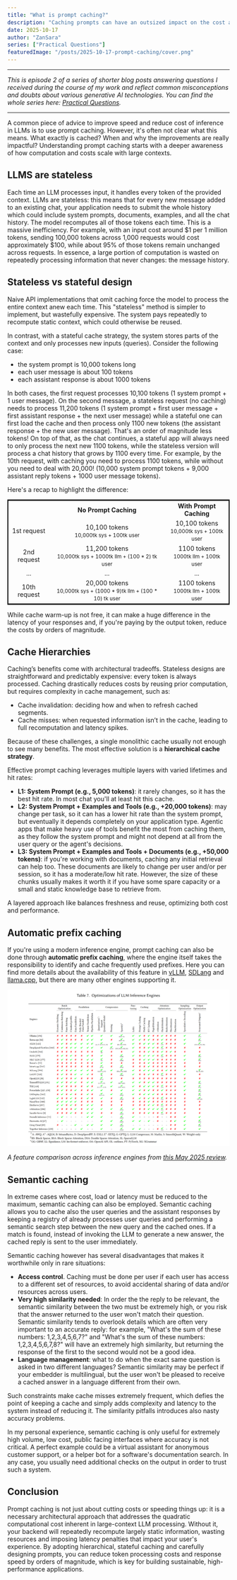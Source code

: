 ```yaml
---
title: "What is prompt caching?"
description: "Caching prompts can have an outsized impact on the cost and latency of your AI apps. But what exactly to cache and how?"
date: 2025-10-17
author: "ZanSara"
series: ["Practical Questions"]
featuredImage: "/posts/2025-10-17-prompt-caching/cover.png"
---
```


---

_This is episode 2 of a series of shorter blog posts answering questions I received during the course of my work and reflect common misconceptions and doubts about various generative AI technologies. You can find the whole series here: [Practical Questions](/series/practical-questions)._

---

A common piece of advice to improve speed and reduce cost of inference in LLMs is to use prompt caching. However, it's often not clear what this means. What exactly is cached? When and why the improvements are really impactful? Understanding prompt caching starts with a deeper awareness of how computation and costs scale with large contexts.

## LLMS are stateless

Each time an LLM processes input, it handles every token of the provided context. LLMs are stateless: this means that for every new message added to an existing chat, your application needs to submit the whole history which could include system prompts, documents, examples, and all the chat history. 
The model recomputes all of those tokens each time. 
This is a massive inefficiency. For example, with an input cost around $1 per 1 million tokens, sending 100,000 tokens across 1,000 requests would cost approximately $100, while about 95% of those tokens remain unchanged across requests. In essence, a large portion of computation is wasted on repeatedly processing information that never changes: the message history.

## Stateless vs stateful design

Naive API implementations that omit caching force the model to process the entire context anew each time. This "stateless" method is simpler to implement, but wastefully expensive. The system pays repeatedly to recompute static context, which could otherwise be reused.

In contrast, with a stateful cache strategy, the system stores parts of the context and only processes new inputs (queries). Consider the following case:
- the system prompt is 10,000 tokens long 
- each user message is about 100 tokens
- each assistant response is about 1000 tokens

In both cases, the first request processes 10,100 tokens (1 system prompt + 1 user message). On the second message, a stateless request (no caching) needs to process 11,200 tokens (1 system prompt + first user message + first assistant response + the next user message) while a stateful one can first load the cache and then process only 1100 new tokens (the assistant response + the new user message). That's an order of magnitude less tokens!
On top of that, as the chat continues, a stateful app will always need to only process the next new 1100 tokens, while the stateless version will process a chat history that grows by 1100 every time. For example, by the 10th request, with caching you need to process 1100 tokens, while without you need to deal with 20,000! (10,000 system prompt tokens + 9,000 assistant reply tokens + 1000 user message tokens).

Here's a recap to highlight the difference:

<div style="text-align: center;">

<table style="width:100%; border: 2px solid black;">
<tr>
    <th></th>
    <th>No Prompt Caching</th>
    <th>With Prompt Caching</th>
</tr>
<tr>
    <td>1st request</td>
    <td>10,100 tokens<br><small>10,000tk sys + 100tk user</small></td>
    <td>10,100 tokens<br><small>10,000tk sys + 100tk user</small></td>
</tr>
<tr>
    <td>2nd request</td>
    <td>11,200 tokens<br><small>10,000tk sys + 1000tk llm + (100 * 2) tk user</small></td>
    <td>1100 tokens<br><small>1000tk llm + 100tk user</small></td>
</tr>
<tr>
    <td>...</td>
    <td>...</td>
    <td>...</td>
</tr>
<tr>
    <td>10th request</td>
    <td>20,000 tokens<br><small>10,000tk sys + (1000 * 9)tk llm + (100 * 10) tk user</small></td>
    <td>1100 tokens<br><small>1000tk llm + 100tk user</small></td>
</tr>
</table>

</div>

While cache warm-up is not free, it can make a huge difference in the latency of your responses and, if you're paying by the output token, reduce the costs by orders of magnitude.

##  Cache Hierarchies

Caching’s benefits come with architectural tradeoffs. Stateless designs are straightforward and predictably expensive: every token is always processed. Caching drastically reduces costs by reusing prior computation, but requires complexity in cache management, such as:

- Cache invalidation: deciding how and when to refresh cached segments.
- Cache misses: when requested information isn’t in the cache, leading to full recomputation and latency spikes.

Because of these challenges, a single monolithic cache usually not enough to see many benefits. The most effective solution is a **hierarchical cache strategy**.

Effective prompt caching leverages multiple layers with varied lifetimes and hit rates:

- **L1: System Prompt (e.g., 5,000 tokens)**: it rarely changes, so it has the best hit rate. In most chat you'll at least hit this cache.
- **L2: System Prompt + Examples and Tools (e.g., +20,000 tokens)**: may change per task, so it can has a lower hit rate than the system prompt, but eventually it depends completely on your application type. Agentic apps that make heavy use of tools benefit the most from caching them, as they follow the system prompt and might not depend at all from the user query or the agent's decisions.
- **L3: System Prompt + Examples and Tools + Documents (e.g., +50,000 tokens)**: if you're working with documents, caching any initial retrieval can help too. These documents are likely to change per user and/or per session, so it has a moderate/low hit rate. However, the size of these chunks usually makes it worth it if you have some spare capacity or a small and static knowledge base to retrieve from.
   
A layered approach like balances freshness and reuse, optimizing both cost and performance.

## Automatic prefix caching

If you're using a modern inference engine, prompt caching can also be done through **automatic prefix caching**, where the engine itself takes the responsibility to identify and cache frequently used prefixes. Here you can find more details about the availability of this feature in [vLLM](https://docs.vllm.ai/en/latest/design/prefix_caching.html), [SDLang](https://docs.sglang.ai/advanced_features/hicache_best_practices.html) and [llama.cpp](https://github.com/ggml-org/llama.cpp/discussions/8947), but there are many other engines supporting it.

![](/posts/2025-10-17-prompt-caching/optimizations_table.png)

_A feature comparison across inference engines from [this May 2025 review](https://arxiv.org/pdf/2505.01658)._

## Semantic caching

In extreme cases where cost, load or latency must be reduced to the maximum, semantic caching can also be employed. Semantic caching allows you to cache also the user queries and the assistant responses by keeping a registry of already processes user queries and performing a semantic search step between the new query and the cached ones. If a match is found, instead of invoking the LLM to generate a new answer, the cached reply is sent to the user immediately.

Semantic caching however has several disadvantages that makes it worthwhile only in rare situations:
- **Access control**. Caching must be done per user if each user has access to a different set of resources, to avoid accidental sharing of data and/or resources across users. 
- **Very high similarity needed**: In order the the reply to be relevant, the semantic similarity between the two must be extremely high, or you risk that the answer returned to the user won't match their question. Semantic similarity tends to overlook details which are often very important to an accurate reply: for example, "What's the sum of these numbers: 1,2,3,4,5,6,7?" and  "What's the sum of these numbers: 1,2,3,4,5,6,7,8?" will have an extremely high similarity, but returning the response of the first to the second would not be a good idea.
- **Language management**: what to do when the exact same question is asked in two different languages? Semantic similarity may be perfect if your embedder is multilingual, but the user won't be pleased to receive a cached answer in a language different from their own.

Such constraints make cache misses extremely frequent, which defies the point of keeping a cache and simply adds complexity and latency to the system instead of reducing it. The similarity pitfalls introduces also nasty accuracy problems.

In my personal experience, semantic caching is only useful for extremely high volume, low cost, public facing interfaces where accuracy is not critical. A perfect example could be a virtual assistant for anonymous customer support, or a helper bot for a software's documentation search. In any case, you usually need additional checks on the output in order to trust such a system.

## Conclusion

Prompt caching is not just about cutting costs or speeding things up: it is a necessary architectural approach that addresses the quadratic computational cost inherent in large-context LLM processing. Without it, your backend will repeatedly recompute largely static information, wasting resources and imposing latency penalties that impact your user's experience. By adopting hierarchical, stateful caching and carefully designing prompts, you can reduce token processing costs and response speed by orders of magnitude, which is key for building sustainable, high-performance applications.